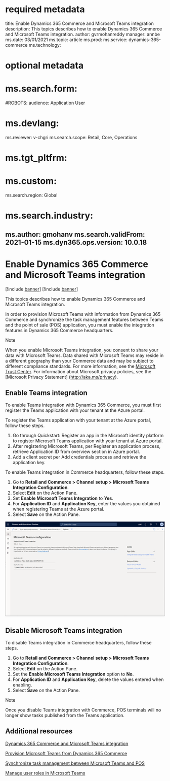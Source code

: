 # required metadata
title: Enable Dynamics 365 Commerce and Microsoft Teams integration
description: This topics describes how to enable Dynamics 365 Commerce and Microsoft Teams integration.
author: gvrmohanreddy
manager: annbe
ms.date: 03/01/2021
ms.topic: article
ms.prod: 
ms.service: dynamics-365-commerce
ms.technology: 
# optional metadata
# ms.search.form:  
#ROBOTS: 
audience: Application User
# ms.devlang: 
ms.reviewer: v-chgri
ms.search.scope: Retail, Core, Operations
# ms.tgt_pltfrm: 
# ms.custom: 
ms.search.region: Global
# ms.search.industry: 
ms.author: gmohanv
ms.search.validFrom: 2021-01-15
ms.dyn365.ops.version: 10.0.18
---

# Enable Dynamics 365 Commerce and Microsoft Teams integration 

[!include [banner](includes/banner.md)]
[!include [banner](includes/preview-banner.md)]

This topics describes how to enable Dynamics 365 Commerce and Microsoft Teams integration.

In order to provision Microsoft Teams with information from Dynamics 365 Commerce and synchronize the task management features between Teams and the point of sale (POS) application, you must enable the integration features in Dynamics 365 Commerce headquarters. 

> [!NOTE]
> When you enable Microsoft Teams integration, you consent to share your data with Microsoft Teams. Data shared with Microsoft Teams may reside in a different geography than your Commerce data and may be subject to different compliance standards. For more information, see the [Microsoft Trust Center](https://www.microsoft.com/trust-center). For information about Microsoft privacy policies, see the [Microsoft Privacy Statement] (http://aka.ms/privacy).

## Enable Teams integration 

To enable Teams integration with Dynamics 365 Commerce, you must first register the Teams application with your tenant at the Azure portal.

To register the Teams application with your tenant at the Azure portal, follow these steps.

1. Go through Quickstart: Register an app in the Microsoft identity platform to register Microsoft Teams application with your tenant at Azure portal.
1. After registering Microsoft Teams, per Register an application process,  retrieve Application ID from overview section in Azure portal. 
1. Add a client secret per Add credentials process and retrieve the application key. 

To enable Teams integration in Commerce headquarters, follow these steps.

1. Go to **Retail and Commerce \> Channel setup \> Microsoft Teams Integration Configuration**.
1. Select **Edit** on the Action Pane.
1. Set **Enable Microsoft Teams Integration** to **Yes**.
1. For **Application ID** and **Application Key**, enter the values you obtained when registering Teams at the Azure portal. 
1. Select **Save** on the Action Pane.

![Dynamics 365 Commerce - Teams integration configuration](media/D365-Commerce-Microsoft-Teams-Configuration_with_disclaimer.png)

## Disable Microsoft Teams integration 

To disable Teams integration in Commerce headquarters, follow these steps.

1. Go to **Retail and Commerce \> Channel setup \> Microsoft Teams Integration Configuration**.
2. Select **Edit** on the Action Pane.
3. Set the **Enable Microsoft Teams Integration** option to **No**.
4. For **Application ID** and **Application Key**, delete the values entered when enabling. 
5. Select **Save** on the Action Pane.

> [!NOTE]
> Once you disable Teams integration with Commerce, POS terminals will no longer show tasks published from the Teams application. 

## Additional resources

[Dynamics 365 Commerce and Microsoft Teams integration ](commerce-teams-integration.md)

[Provision Microsoft Teams from Dynamics 365 Commerce](provision-teams-from-commerce.md)

[Synchronize task management between Microsoft Teams and POS](synchronize-tasks-teams-pos.md)

[Manage user roles in Microsoft Teams](manage-user-roles-teams.md)
